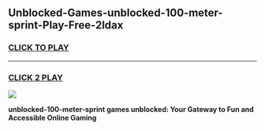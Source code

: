 
## Unblocked-Games-unblocked-100-meter-sprint-Play-Free-2ldax
<h3>
<a href="https://premium76.site?title=unblocked-100-meter-sprint&ref=23A">CLICK TO PLAY</a></h3>
<hr>

<h3>
<a href="https://premium76.site?title=unblocked-100-meter-sprint&ref=23A">CLICK 2 PLAY</a>
  
</h3>

<a href="https://premium76.site?title=unblocked-100-meter-sprint&ref=23A"><img src="https://clearcache.store/games.png"></a>


**unblocked-100-meter-sprint games unblocked: Your Gateway to Fun and Accessible Online Gaming**
